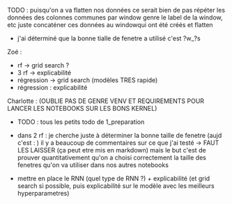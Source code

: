 TODO : puisqu'on a va flatten nos données
ce serait bien de pas répéter les données des colonnes communes par window 
genre le label de la window, etc 
juste concaténer ces données au windowqui ont été créés et flatten 



- j'ai déterminé que la bonne tialle de fenetre a utilisé c'est ?w_?s


Zoé : 
- rf -> grid search ?
- 3 rf -> explicabilité
- régression -> grid search (modèles TRES rapide)
- régression : explicabilité 

Charlotte :
(OUBLIE PAS DE GENRE VENV ET REQUIREMENTS POUR LANCER LES NOTEBOOKS SUR LES BONS KERNEL)
- TODO : tous les petits todo de 1_preparation 
- dans 2 rf : je cherche juste à déterminer la bonne taille de fenetre (aujd c'est : )
il y a beaucoup de commentaires sur ce que j'ai testé -> FAUT LES LAISSER
(ça peut etre mis en markdown)
mais le but c'est de prouver quantitativement qu'on a choisi correctement la taille des fenetres qu'on va utiliser dans nos autres notebooks 



- mettre en place le RNN (quel type de RNN ?) + explicabilité (et grid search si possible, puis explicabilité sur le modèle avec les meilleurs hyperparametres)